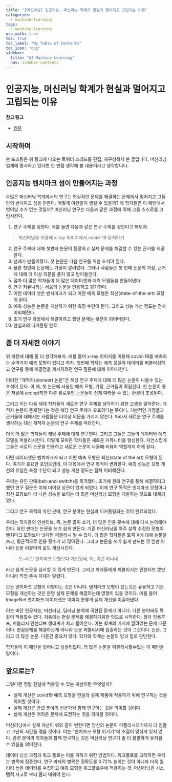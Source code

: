 ```yaml
---
title: "[머신러닝] 인공지능, 머신러닝 학계가 현실과 멀어지고 고립되는 이유" 
categories:
  - machine-learning
tags:
  - machine-learning
use_math: true
toc: true
toc_label: "My Table of Contents"
toc_icon: "cog"
sidebar:
  title: "AI Machine Learning"
  nav: sidebar-contents
---
```



# 인공지능, 머신러닝 학계가 현실과 멀어지고 고립되는 이유

**참고 링크**

* [원문](https://twitter.com/ChristophMolnar/status/1485549716268109824?ref_src=twsrc%5Etfw%7Ctwcamp%5Etweetembed%7Ctwterm%5E1485549716268109824%7Ctwgr%5E1279ea04a0b657111fd496b5b7e623e4b69df9f8%7Ctwcon%5Es1_&ref_url=https%3A%2F%2Fblog.naver.com%2FPostView.naver%3FblogId%3DdrrrdarkmoonlogNo%3D222630712390from%3DpostViewredirect%3DLogwidgetTypeCall%3DtruetopReferer%3Dhttps3A2F2Fblog.naver.com2FPostSearchList.naver3FSearchText3Dtwitter26blogId3Ddrrrdarkmoon26x3D026y3D0directAccess%3Dfalse)

## 시작하며 

본 포스팅은 위 링크에 나오는 트위터 스레드를 편집, 재구성해서 쓴 글입니다. 
머신러닝 업계에 종사하고 있다면 한 번쯤 생각해 볼 내용이라고 생각합니다. 

## 인공지능 벤치마크 섬이 만들어지는 과정

수많은 머신러닝 학계에서의 연구는 현실적인 문제를 해결하는 문제에서 멀어지고 그들만의 벤치마크 섬을 만든다. 
어떻게 이런일이 생길 수 있을까? 
왜 학자들은 이 패턴에서 벗어날 수가 없는 것일까? 
머신러닝 연구는 다음과 같은 과정에 의해 그들 스스로를 고립시킨다.

1. 연구 주제를 정한다. 예를 들면 다음과 같은 연구 주제를 정한다고 해보자.  

> 머신러닝을 이용해 x-ray  이미지에서 covid-19 탐지하기

2. 연구 주제에 대해 첫번째 논문이 등장하고 실제 문제를 해결할 수 있는 근거를 제공한다.  
3. 선례가 만들어졌다. 첫 논문은 다음 연구를 위한 초석이 된다.  
4. 물론 첫번째 논문에도 가정이 깔려있다. 그러나 사람들은 첫 번째 논문의 가정, 근거에 대해 더 이상 의문을 품지 않고 받아들인다.  
5. 점차 더 많은 학자들이 더 많은 데이터셋과 예측 모델들을 만들어낸다.
6. 연구 커뮤니티는 서로의 논문을 인용하고 평가한다.  
7. 어떤 데이터 셋은 벤치마크가 되고 어떤 예측 모형은 최신(state-of-the-art) 모형이 된다.  
8. 예측 성능은 논문을 개선하기 위한 측정 수단이 된다. 그리고 성능 개선 정도는 점차 미비해진다.  
9. 초기 연구 과정에서 해결하려고 했던 문제는 뒷전이 되어버린다.  
10. 현실과의 디커플링 완료.  

## 좀 더 자세한 이야기

위 패턴에 대해 좀 더 생각해보자. 
예를 들어 x-ray 이미지를 이용해 covid-19를 예측하는 수백가지 예측 모형이 있다고 하자. 
첫번째 학자는 예측 모델과 데이터를 퍼블리싱하고 연구를 통해 해결점을 제시하려던 연구 질문에 대해 이야기한다.  

이러한 "개척자(pioneer) 논문"은 해당 연구 주제에 대해 더 많은 논문이 나올수 있는 초석이 된다. 
이 때, 첫 논문에 사용된 예측 모형, 가정, 근거들이 확립된다. 
첫 논문이 좋은 저널에 accept되면 다른 팔로우업 논문들이 쉽게 따라올 수 있는 환경이 조성된다.  

그리고 이는 다음 세대 학자들이 새로운 연구 주제를 생각하기 위한 고생을 덜어준다. 
개척자 논문이 존재한다는 것은 해당 연구 주제가 유효하다는 뜻이다. 
기본적인 가정들과 근거들에 대해서는 사람들은 더이상 의문을 가지지 않는다. 
따라서 새로운 연구 주제를 생각하는 대신 개척자 논문의 연구 주제를 따라간다.  

더욱 더 많은 학자들이 해당 주제에 대해 연구한다. 
그리고 그들은 그들의 데이터와 예측 모델을 퍼블리시한다. 
이렇게 모여든 학자들은 새로운 커뮤니티를 형성한다. 
자연스럽게 그들은 서로의 논문을 인용하고 새로운 논문이 나올때 리뷰어 역할까지 하게 된다.  

어떤 데이터셋은 벤치마크가 되고 어떤 예측 모형은 최신(state of the art) 모형이 된다. 
여기가 중요한 포인트인데, 이 대목에서 연구 목적이 변화한다. 
예측 성능은 모형 개선의 유일한 측정 수단이 되고 성능 개선 정도는 점차 미비해진다.  

우리는 유인 판매(bait-and-switch)를 목격했다. 
초기에 원래 연구를 통해 해결하려고 했던 연구 질문은 이제 더이상 상관이 없게 되었다. 
이제 연구 목적은 벤치마크 모형이나 최신 모형보다 더 나은 성능을 보이는 더 많은 머신러닝 모형을 개발하는 것으로 대체되었다. 

그리고 연구 목적의 유인 판매, 연구 분야는 현실과 디커플링되는 것이 완료되었다.  

우리는 학자들의 인센티브, 즉, 논문 많이 쓰기, 더 많은 인용 횟수에 대해 다시 논의해야한다. 
유인 판매는 논문을 쓰기 쉽게 만든다. 
기존 머신러닝을 아주 살짝 수정한 모형이 벤치마크 모형보다 낫다면 퍼블리시 될 수 있다. 
더 많은 학자들은 토픽 X에 대해 논문을 쓰고, 평균적으로 인용 횟수가 더 많아진다. 
그리고 논문을 쓰기 쉽게 만드는 것 뿐만 아니라 논문 리뷰어의 삶도 개선시킨다.  

> 오~이건 벤치마크 모형보다 개선됬네, 아, 이건 아니네.   

라고 쉽게 논문을 심사할 수 있게 만든다. 
그리고 학자들에게 퍼블리시는 인센티브 뿐만 아니라 직업 존속 자체가 달렸다. 
 
모든 벤치마크 모형이 이렇다는 것은 아니다. 
벤치마크 모형이 있는것은 유용하고 기준 모형을 개선하는 것은 분명 실제 문제를 해결하는데 영향이 있을 것이다. 
예를 들어 ImageNet 벤치마크 데이터셋은 이미지 분류의 실제 개선을 이끌어냈다. 

이는 비단 인공지능, 머신러닝, 딥러닝 분야에 국한된 문제가 아니다.
다른 분야에도 똑같이 적용할수 있다. 
처음에는 현실 문제를 해결하기위한 의도로 시작한다. 
점차 인용루프, 퍼블리시 인센티브 생태계가 치고 들어온다. 
이는 학계의 기저에 깔려있는 문제 때문이다. 현실문제를 해결하는게 아니라 논문 퍼블리시에 집중하는 것이 그것이다. 
논문. 그리고 더 많은 논문. 다른건 중요치 않다. 학자와 학계는 논문의 양과 질로 판단한다.  

학자들이 이 패턴을 벗어나고 싶을리없다. 더 많은 논문을 퍼블리시할수있는 이 패턴을 말이다.  


## 앞으로는?

그렇다면 정말 현실에 적용할 수 있는 개선이란 무엇일까?  

* 실제 개선은 covid19 예측 모형을 현실과 실제 제품에 적용하기 위해 연구하는 것을 의미할 것이다.  
* 실제 개선은 관련 분야의 전문가와 함께 연구하는 것을 의미할 것이다.  
* 실제 개선은 어려운 문제에 도전하는 것을 의미할 것이다.   

머신러닝에서 실제 개선이 위와 같이 변한다면 당신의 논문이 퍼플리시되기까지 더 힘들고 고난의 시간을 겪을 것이다. 
이는 "벤치마크 모형 이기기"에 초점이 맞춰져 있지 않다. 
관련 분야의 학자들과 함께 연구하는 것은 머신러닝 연구가 좀 더 활발하게 유지될 수 있음을 의미한다.  

데이터 성성 과정과 워크 플로는 이를 피하기 위한 방법이다. 워크플로를 고려하면 우리는 병목에 집중한다. 
연구 과제의 병목은 정확도를 0.72% 높이는 것이 아니라 더욱 퀄리티 높은 데이터를 수집하고 예측 모형을 워크플로우에 적용하는 것. 
머신러닝은 시스템적 사고로 부터 좀더 배워야 한다. 


